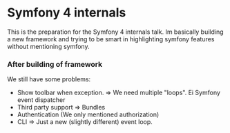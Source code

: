 # Symfony 4 internals

This is the preparation for the Symfony 4 internals talk. Im basically building a new framework and trying to be smart
in highlighting symfony features without mentioning symfony. 


### After building of framework

We still have some problems: 

* Show toolbar when exception. => We need multiple "loops". Ei Symfony event dispatcher
* Third party support => Bundles
* Authentication (We only mentioned authorization)
* CLI => Just a new (slightly different) event loop. 

